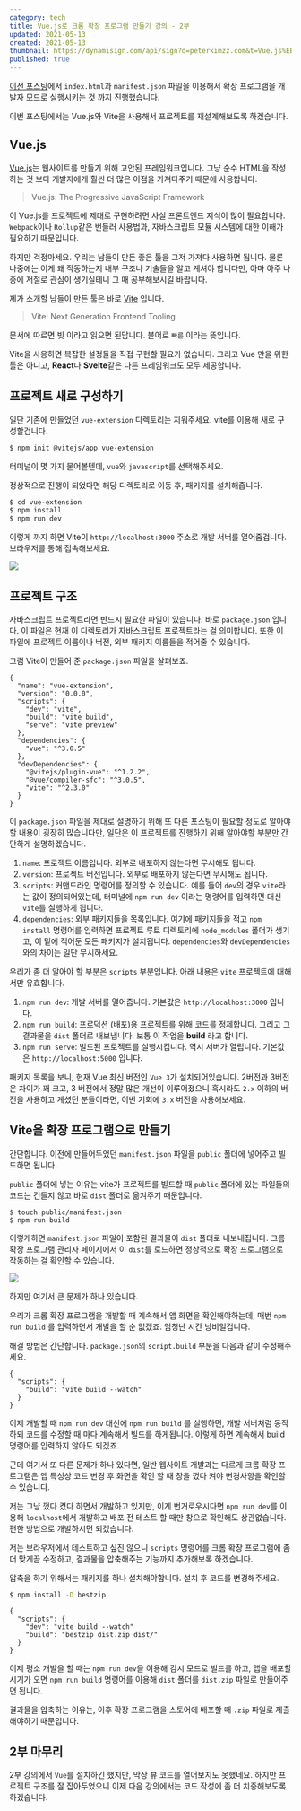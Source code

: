 ```yaml
---
category: tech
title: Vue.js로 크롬 확장 프로그램 만들기 강의 - 2부
updated: 2021-05-13
created: 2021-05-13
thumbnail: https://dynamisign.com/api/sign?d=peterkimzz.com&t=Vue.js%EB%A1%9C%20%ED%81%AC%EB%A1%AC%20%ED%99%95%EC%9E%A5%20%ED%94%84%EB%A1%9C%EA%B7%B8%EB%9E%A8%20%EB%A7%8C%EB%93%A4%EA%B8%B0%20%EA%B0%95%EC%9D%98%20-%202%EB%B6%80
published: true
---
```


[이전 포스팅](/vuejs-chrome-extension-1)에서 `index.html`과 `manifest.json` 파일을 이용해서 확장 프로그램을 개발자 모드로 실행시키는 것 까지 진행했습니다.

이번 포스팅에서는 Vue.js와 Vite을 사용해서 프로젝트를 재설계해보도록 하겠습니다.

## Vue.js

[Vue.js](https://v3.vuejs.org/)는 웹사이트를 만들기 위해 고안된 프레임워크입니다. 그냥 순수 HTML을 작성하는 것 보다 개발자에게 훨씬 더 많은 이점을 가져다주기 때문에 사용합니다.

<!--more-->

> Vue.js: The Progressive JavaScript Framework

이 Vue.js를 프로젝트에 제대로 구현하려면 사실 프론트엔드 지식이 많이 필요합니다. `Webpack`이나 `Rollup`같은 번들러 사용법과, 자바스크립트 모듈 시스템에 대한 이해가 필요하기 때문입니다.

하지만 걱정마세요. 우리는 남들이 만든 좋은 툴을 그저 가져다 사용하면 됩니다. 물론 나중에는 이게 왜 작동하는지 내부 구조나 기술들을 알고 계셔야 합니다만, 아마 아주 나중에 저절로 관심이 생기실테니 그 때 공부해보시길 바랍니다.

제가 소개할 남들이 만든 툴은 바로 [Vite](https://vitejs.dev/) 입니다.

> Vite: Next Generation Frontend Tooling

문서에 따르면 빗 이라고 읽으면 된답니다. 불어로 `빠른` 이라는 뜻입니다.

Vite을 사용하면 복잡한 설정들을 직접 구현할 필요가 없습니다. 그리고 Vue 만을 위한 툴은 아니고, **React**나 **Svelte**같은 다른 프레임워크도 모두 제공합니다.

## 프로젝트 새로 구성하기

일단 기존에 만들었던 `vue-extension` 디렉토리는 지워주세요. vite를 이용해 새로 구성할겁니다.

```bash
$ npm init @vitejs/app vue-extension
```

터미널이 몇 가지 물어볼텐데, `vue`와 `javascript`를 선택해주세요.

정상적으로 진행이 되었다면 해당 디렉토리로 이동 후, 패키지를 설치해줍니다.

```bash
$ cd vue-extension
$ npm install
$ npm run dev
```

이렇게 까지 하면 Vite이 `http://localhost:3000` 주소로 개발 서버를 열어줍겁니다. 브라우저를 통해 접속해보세요.

![](https://user-images.githubusercontent.com/20244536/118081940-48867f00-b3f7-11eb-860e-f74ab318f7e5.png)

## 프로젝트 구조

자바스크립트 프로젝트라면 반드시 필요한 파일이 있습니다. 바로 `package.json` 입니다. 이 파일은 현재 이 디렉토리가 자바스크립트 프로젝트라는 걸 의미합니다. 또한 이 파일에 프로젝트 이름이나 버전, 외부 패키지 이름들을 적어줄 수 있습니다.

그럼 Vite이 만들어 준 `package.json` 파일을 살펴보죠.

```json[package.json]
{
  "name": "vue-extension",
  "version": "0.0.0",
  "scripts": {
    "dev": "vite",
    "build": "vite build",
    "serve": "vite preview"
  },
  "dependencies": {
    "vue": "^3.0.5"
  },
  "devDependencies": {
    "@vitejs/plugin-vue": "^1.2.2",
    "@vue/compiler-sfc": "^3.0.5",
    "vite": "^2.3.0"
  }
}
```

이 `package.json` 파일을 제대로 설명하기 위해 또 다른 포스팅이 필요할 정도로 알아야 할 내용이 굉장히 많습니다만, 일단은 이 프로젝트를 진행하기 위해 알아야할 부분만 간단하게 설명하겠습니다.

1. `name`: 프로젝트 이름입니다. 외부로 배포하지 않는다면 무시해도 됩니다.
2. `version`: 프로젝트 버전입니다. 외부로 배포하지 않는다면 무시해도 됩니다.
3. `scripts`: 커맨드라인 명령어를 정의할 수 있습니다. 예를 들어 `dev`의 경우 `vite`라는 값이 정의되어있는데, 터미널에 `npm run dev` 이라는 명령어를 입력하면 대신 `vite`를 실행하게 됩니다.
4. `dependencies`: 외부 패키지들을 목록입니다. 여기에 패키지들을 적고 `npm install` 명령어를 입력하면 프로젝트 루트 디렉토리에 `node_modules` 폴더가 생기고, 이 밑에 적어둔 모든 패키지가 설치됩니다. `dependencies`와 `devDependencies` 와의 차이는 일단 무시하세요.

우리가 좀 더 알아야 할 부분은 `scripts` 부분입니다. 아래 내용은 `vite` 프로젝트에 대해서만 유효합니다.

1. `npm run dev`: 개발 서버를 열어줍니다. 기본값은 `http://localhost:3000` 입니다.
2. `npm run build`: 프로덕션 (배포)용 프로젝트를 위해 코드를 정제합니다. 그리고 그 결과물을 `dist` 폴더로 내보냅니다. 보통 이 작업을 **build** 라고 합니다.
3. `npm run serve`: 빌드된 프로젝트를 실행시킵니다. 역시 서버가 열립니다. 기본값은 `http://localhost:5000` 입니다.

패키지 목록을 보니, 현재 Vue 최신 버전인 `Vue 3`가 설치되어있습니다. 2버전과 3버전은 차이가 꽤 크고, 3 버전에서 정말 많은 개선이 이루어졌으니 혹시라도 `2.x` 이하의 버전을 사용하고 계셨던 분들이라면, 이번 기회에 `3.x` 버전을 사용해보세요.

## Vite을 확장 프로그램으로 만들기

간단합니다. 이전에 만들어두었던 `manifest.json` 파일을 `public` 폴더에 넣어주고 빌드하면 됩니다.

`public` 폴더에 넣는 이유는 vite가 프로젝트를 빌드할 때 `public` 폴더에 있는 파일들의 코드는 건들지 않고 바로 `dist` 폴더로 옮겨주기 때문입니다.

```
$ touch public/manifest.json
$ npm run build
```

이렇게하면 `manifest.json` 파일이 포함된 결과물이 `dist` 폴더로 내보내집니다. 크롬 확장 프로그램 관리자 페이지에서 이 `dist`를 로드하면 정상적으로 확장 프로그램으로 작동하는 걸 확인할 수 있습니다.

![](https://user-images.githubusercontent.com/20244536/118083782-7faa5f80-b3fa-11eb-944f-8c782d05a59f.png)

하지만 여기서 큰 문제가 하나 있습니다.

우리가 크롬 확장 프로그램을 개발할 때 계속해서 앱 화면을 확인해야하는데, 매번 `npm run build` 를 입력하면서 개발을 할 순 없겠죠. 엄청난 시간 낭비일겁니다.

해결 방법은 간단합니다. `package.json`의 `script.build` 부분을 다음과 같이 수정해주세요.

```json[package.json]
{
  "scripts": {
    "build": "vite build --watch"
  }
}
```

이제 개발할 때 `npm run dev` 대신에 `npm run build` 를 실행하면, 개발 서버처럼 동작하되 코드를 수정할 때 마다 계속해서 빌드를 하게됩니다. 이렇게 하면 계속해서 build 명령어를 입력하지 않아도 되겠죠.

근데 여기서 또 다른 문제가 하나 있다면, 일반 웹사이트 개발과는 다르게 크롬 확장 프로그램은 앱 특성상 코드 변경 후 화면을 확인 할 때 창을 껐다 켜야 변경사항을 확인할 수 있습니다.

저는 그냥 껐다 켰다 하면서 개발하고 있지만, 이게 번거로우시다면 `npm run dev`를 이용해 `localhost`에서 개발하고 배포 전 테스트 할 때만 창으로 확인해도 상관없습니다. 편한 방법으로 개발하시면 되겠습니다.

저는 브라우저에서 테스트하고 싶진 않으니 `scripts` 명령어를 크롬 확장 프로그램에 좀 더 맞게끔 수정하고, 결과물을 압축해주는 기능까지 추가해보록 하겠습니다.

압축을 하기 위해서는 패키지를 하나 설치해야합니다. 설치 후 코드를 변경해주세요.

```bash
$ npm install -D bestzip
```

```json[package.json]
{
  "scripts": {
    "dev": "vite build --watch"
    "build": "bestzip dist.zip dist/"
  }
}
```

이제 평소 개발을 할 때는 `npm run dev`을 이용해 감시 모드로 빌드를 하고, 앱을 배포할 시기가 오면 `npm run build` 명령어를 이용해 `dist` 폴더를 `dist.zip` 파일로 만들어주면 됩니다.

결과물을 압축하는 이유는, 이후 확장 프로그램을 스토어에 배포할 때 `.zip` 파일로 제출해야하기 때문입니다.

## 2부 마무리

2부 강의에서 `Vue`를 설치하긴 했지만, 막상 뷰 코드를 열어보지도 못했네요. 하지만 프로젝트 구조를 잘 잡아두었으니 이제 다음 강의에서는 코드 작성에 좀 더 치중해보도록 하겠습니다.
